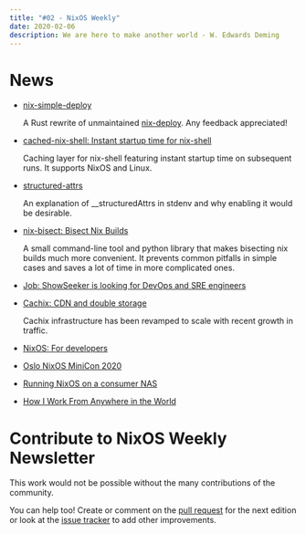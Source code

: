 ```yaml
---
title: "#02 - NixOS Weekly"
date: 2020-02-06
description: We are here to make another world - W. Edwards Deming
---
```


# News

- [nix-simple-deploy](https://github.com/misuzu/nix-simple-deploy)

  A Rust rewrite of unmaintained [nix-deploy](https://github.com/awakesecurity/nix-deploy). Any feedback appreciated!

- [cached-nix-shell: Instant startup time for nix-shell](https://github.com/xzfc/cached-nix-shell)

  Caching layer for nix-shell featuring instant startup time on subsequent runs.
  It supports NixOS and Linux.

- [structured-attrs](https://nixos.mayflower.consulting/blog/2020/01/20/structured-attrs/)

  An explanation of __structuredAttrs in stdenv and why enabling it would be desirable.

- [nix-bisect: Bisect Nix Builds](https://discourse.nixos.org/t/nix-bisect-bisect-nix-builds/5584/3)

  A small command-line tool and python library that makes bisecting nix builds much more convenient.
  It prevents common pitfalls in simple cases and saves a lot of time in more complicated ones.

- [Job: ShowSeeker is looking for DevOps and SRE engineers](https://discourse.nixos.org/t/job-devops-engineer-and-sre-nixos-remote/5413/3)

- [Cachix: CDN and double storage](https://blog.cachix.org/post/2020-01-28-cdn-and-double-storage/)

  Cachix infrastructure has been revamped to scale with recent
  growth in traffic.

- [NixOS: For developers](https://myme.no/posts/2020-01-26-nixos-for-development.html)

- [Oslo NixOS MiniCon 2020](https://blog.hackeriet.no/oslo-nixos-minicon-2020/)

- [Running NixOS on a consumer NAS](https://www.codedbearder.com/posts/nixos-terramaster-f2-221/)

- [How I Work From Anywhere in the World](https://jezenthomas.com/how-i-work-from-anywhere-in-the-world/)

# Contribute to NixOS Weekly Newsletter

This work would not be possible without the many contributions of the community.

You can help too! Create or comment on the [pull request](https://github.com/NixOS/nixos-weekly/pulls)
for the next edition or look at the
[issue tracker](https://github.com/NixOS/nixos-weekly/issues) to add other improvements.

